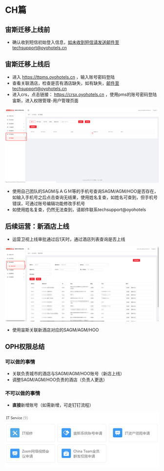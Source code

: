 # CH篇

## 宙斯迁移上线前

* 确认收到短信初始登入信息，如未收到短信请发送邮件至techsupport@oyohotels.cn

## 宙斯迁移上线后

* 进入 https://ttpms.oyohotels.cn ，输入账号密码登陆
* 查看关联酒店，检查是否有酒店缺失，如有缺失，邮件至techsupport@oyohotels.cn 
* 进入crs，点击链接： https://crsx.oyohotels.cn ，使用pms的账号密码登陆宙斯，进入权限管理-用户管理页面

![](../../.gitbook/assets/image%20%2891%29.png)

* 使用自己团队的SAGM与ＡＧＭ等的手机号查询SAGM/AGM/HOO是否存在，如输入手机号之后点击查询无结果，使用姓名复查，如姓名可查到，但手机号错误，可通过账号编辑功能修改手机号
* 如使用姓名复查，仍然无法查到，请邮件联系techsupport@oyohotels 

## 后续运营：新酒店上线

* 运营卫视上线审批通过后1天时，通过酒店列表查询是否上线

![](../../.gitbook/assets/image%20%28125%29.png)

* 使用宙斯关联新酒店对应的SAGM/AGM/HOO

## OPH权限总结

### 可以做的事情

* 关联负责城市的酒店与SAGM/AGM/HOO账号（新店上线）
* 调整SAGM/AGM/HOO负责的酒店（负责人更迭）

### 不可以做的事情

* **直接**新增账号（如需新增，可走钉钉流程）

![&#x9489;&#x9489;&#x7533;&#x8BF7;&#x8D26;&#x53F7;&#x6D41;&#x7A0B;](../../.gitbook/assets/image%20%28319%29.png)





